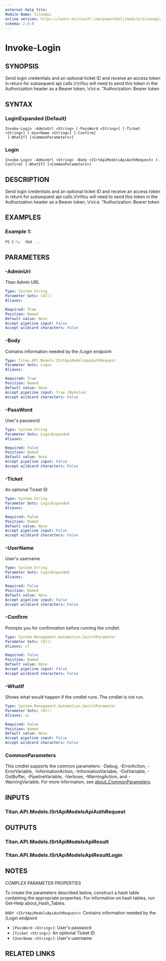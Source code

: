 ```yaml
---
external help file:
Module Name: TitanApi
online version: https://learn.microsoft.com/powershell/module/titanapi/invoke-login
schema: 2.0.0
---
```


# Invoke-Login

## SYNOPSIS
Send login credentials and an optional ticket ID and receive an access token in return for subsequent api calls.\r\nYou will need to send this token in the Authorization header as a Bearer token, \r\ni.e.
\"Authorization: Bearer token

## SYNTAX

### LoginExpanded (Default)
```
Invoke-Login -AdminUrl <String> [-PassWord <String>] [-Ticket <String>] [-UserName <String>] [-Confirm]
 [-WhatIf] [<CommonParameters>]
```

### Login
```
Invoke-Login -AdminUrl <String> -Body <ISrtApiModelsApiAuthRequest> [-Confirm] [-WhatIf] [<CommonParameters>]
```

## DESCRIPTION
Send login credentials and an optional ticket ID and receive an access token in return for subsequent api calls.\r\nYou will need to send this token in the Authorization header as a Bearer token, \r\ni.e.
\"Authorization: Bearer token

## EXAMPLES

### Example 1:
```powershell
PS C:\>  tbd ...


```



## PARAMETERS

### -AdminUrl
Titan Admin URL

```yaml
Type: System.String
Parameter Sets: (All)
Aliases:

Required: True
Position: Named
Default value: None
Accept pipeline input: False
Accept wildcard characters: False
```

### -Body
Contains information needed by the /Login endpoint

```yaml
Type: Titan.API.Models.ISrtApiModelsApiAuthRequest
Parameter Sets: Login
Aliases:

Required: True
Position: Named
Default value: None
Accept pipeline input: True (ByValue)
Accept wildcard characters: False
```

### -PassWord
User's password

```yaml
Type: System.String
Parameter Sets: LoginExpanded
Aliases:

Required: False
Position: Named
Default value: None
Accept pipeline input: False
Accept wildcard characters: False
```

### -Ticket
An optional Ticket ID

```yaml
Type: System.String
Parameter Sets: LoginExpanded
Aliases:

Required: False
Position: Named
Default value: None
Accept pipeline input: False
Accept wildcard characters: False
```

### -UserName
User's username

```yaml
Type: System.String
Parameter Sets: LoginExpanded
Aliases:

Required: False
Position: Named
Default value: None
Accept pipeline input: False
Accept wildcard characters: False
```

### -Confirm
Prompts you for confirmation before running the cmdlet.

```yaml
Type: System.Management.Automation.SwitchParameter
Parameter Sets: (All)
Aliases: cf

Required: False
Position: Named
Default value: None
Accept pipeline input: False
Accept wildcard characters: False
```

### -WhatIf
Shows what would happen if the cmdlet runs.
The cmdlet is not run.

```yaml
Type: System.Management.Automation.SwitchParameter
Parameter Sets: (All)
Aliases: wi

Required: False
Position: Named
Default value: None
Accept pipeline input: False
Accept wildcard characters: False
```

### CommonParameters
This cmdlet supports the common parameters: -Debug, -ErrorAction, -ErrorVariable, -InformationAction, -InformationVariable, -OutVariable, -OutBuffer, -PipelineVariable, -Verbose, -WarningAction, and -WarningVariable. For more information, see [about_CommonParameters](http://go.microsoft.com/fwlink/?LinkID=113216).

## INPUTS

### Titan.API.Models.ISrtApiModelsApiAuthRequest

## OUTPUTS

### Titan.API.Models.ISrtApiModelsApiResult

### Titan.API.Models.ISrtApiModelsApiResultLogin

## NOTES

COMPLEX PARAMETER PROPERTIES

To create the parameters described below, construct a hash table containing the appropriate properties. For information on hash tables, run Get-Help about_Hash_Tables.


`BODY <ISrtApiModelsApiAuthRequest>`: Contains information needed by the /Login endpoint
  - `[PassWord <String>]`: User's password
  - `[Ticket <String>]`: An optional Ticket ID
  - `[UserName <String>]`: User's username

## RELATED LINKS

